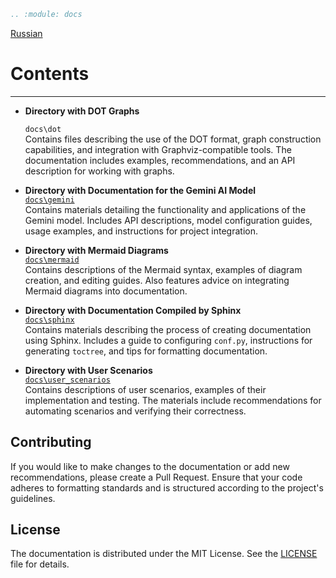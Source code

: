```rst
.. :module: docs
```
[Russian](https://github.com/hypo69/hypo/tree/master/docs/readme.ru.md)

Contents  
==========  

--------------------------------------------------  
- **Directory with DOT Graphs**  

    `docs\dot`  
    Contains files describing the use of the DOT format, graph construction capabilities, and integration with Graphviz-compatible tools. The documentation includes examples, recommendations, and an API description for working with graphs.  

- **Directory with Documentation for the Gemini AI Model**  
    [`docs\gemini`](https://github.com/hypo69/hypo/tree/master/docs/gemini/readme.ru.md)  
    Contains materials detailing the functionality and applications of the Gemini model. Includes API descriptions, model configuration guides, usage examples, and instructions for project integration.  

- **Directory with Mermaid Diagrams**  
    [`docs\mermaid`](https://github.com/hypo69/hypo/tree/master/docs/gemini/readme.ru.md)  
    Contains descriptions of the Mermaid syntax, examples of diagram creation, and editing guides. Also features advice on integrating Mermaid diagrams into documentation.  

- **Directory with Documentation Compiled by Sphinx**  
    [`docs\sphinx`](https://github.com/hypo69/hypo/tree/master/docs/sphinx/readme.ru.md)  
    Contains materials describing the process of creating documentation using Sphinx. Includes a guide to configuring `conf.py`, instructions for generating `toctree`, and tips for formatting documentation.  

- **Directory with User Scenarios**  
    [`docs\user_scenarios`](https://github.com/hypo69/hypo/tree/master/docs/user_scenarios/readme.ru.md)  
    Contains descriptions of user scenarios, examples of their implementation and testing. The materials include recommendations for automating scenarios and verifying their correctness.  

## Contributing  

If you would like to make changes to the documentation or add new recommendations, please create a Pull Request. Ensure that your code adheres to formatting standards and is structured according to the project's guidelines.  

## License  

The documentation is distributed under the MIT License. See the [LICENSE](../LICENSE) file for details.  